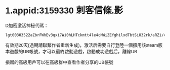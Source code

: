 <link href="https://fonts.googleapis.com/css?family=Poppins&display=swap" rel="stylesheet">
<style>
body {
  background-image: url('background.jpg'); 
  background-size: cover; 
  background-position: center;
  background-repeat: no-repeat; 
  background-attachment: fixed; 
  font-family: 'Poppins', sans-serif;
}
</style>
<script async src="https://pagead2.googlesyndication.com/pagead/js/adsbygoogle.js?client=ca-pub-7261994485465423"
     crossorigin="anonymous"></script>

# 1.appid:3159330 刺客信條.影
  D加密激活神秘代碼：
  
    lgt00303522aZbrFWhEv3qxi7Wi0hLHTckmtt4le4cNWiZEYghilxdTbtSiO32rk/aRZi/vib2TQBRbhfH2oL9n6PftarbKzMZmx0cQr+dzfQ9Xtp8E9xk+JScTaOmA3OJN4pFmisPJaWsv03nQL9NIhYd3Cu8aJntj71nD7vsMwiAn2CMiJhJygOTLZ5/M612TeKRqUPozi8FmSXrapWXGxH+uRVuO3jzS50/9qV15kCXcJFYed05wsxSGY9uKDx6Scc4FgWsjIECIZYGDiJHYeV3n863XUl783O+vYwEMx8dAE8hptm3k/8oAbAH1N8U9XfX6pzDaj4ojTSETTaj25PJ/BzVJXqvd+Bk/XADzFEualGj3QXn31HlSze5EuwzAKH/kz7wD
  
  有效期20天(過期請聯繫作者重新生成)，激活后需要自行登陸一個擁用該steam版本遊戲的UB帳號，才可以最終啟動遊戲，啟動成功遊戲后，離線UB
  
  損贈的高級用戶可以在高級群中查看作者分享的UB帳號
